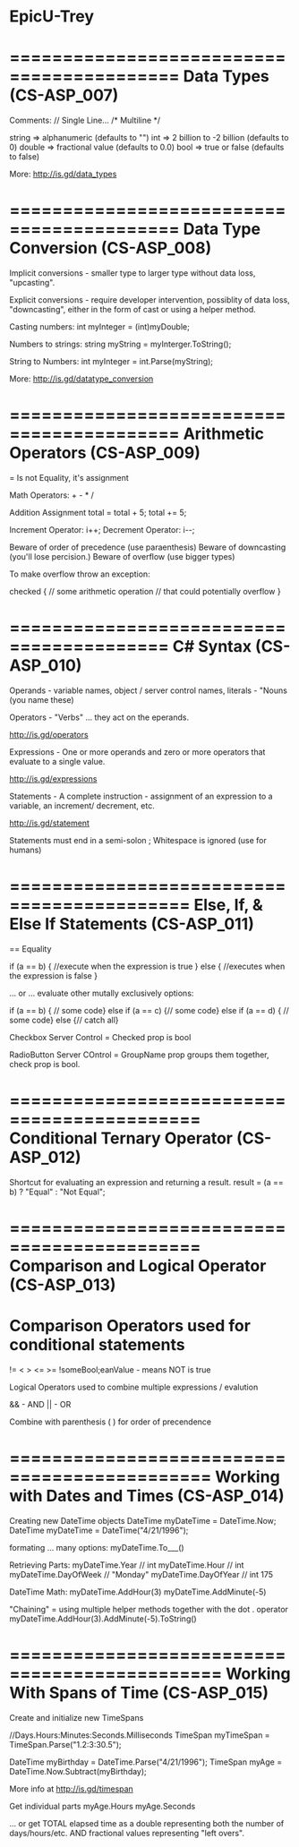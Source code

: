 # EpicU-Trey

==========================================
Data Types (CS-ASP_007)
==========================================

Comments: // Single Line... 
          /* Multiline */

string => alphanumeric (defaults to "")
int => 2 billion to -2 billion (defaults to 0)
double => fractional value (defaults to 0.0)
bool => true or false (defaults to false)

More: http://is.gd/data_types


==========================================
Data Type Conversion (CS-ASP_008)
==========================================

Implicit conversions - smaller type to larger type 
without data loss, "upcasting".

Explicit conversions - require developer intervention,
possiblity of data loss, "downcasting", either in
the form of cast or using a helper method.

Casting numbers:
int myInteger = (int)myDouble;

Numbers to strings:
string myString = myInterger.ToString();

String to Numbers:
int myInteger = int.Parse(myString);

More: http://is.gd/datatype_conversion

==========================================
Arithmetic Operators (CS-ASP_009)
==========================================

= Is not Equality, it's assignment

Math Operators: + - * /

Addition Assignment
total = total + 5;
total += 5;

Increment Operator: i++;
Decrement Operator: i--;

Beware of order of precedence (use paraenthesis)
Beware of downcasting (you'll lose percision.)
Beware of overflow (use bigger types)

To make overflow throw an exception:

checked 
{
// some arithmetic operation
// that could potentially overflow
}

=========================================
C# Syntax (CS-ASP_010)
=========================================

Operands - variable names, object / server control names, literals - "Nouns
 (you name these)

Operators - "Verbs" ... they act on the eperands.

http://is.gd/operators

Expressions - One or more operands 
and zero or more operators that evaluate to a single value.

http://is.gd/expressions

Statements - A complete instruction - assignment of an expression to a variable, 
an increment/ decrement, etc.

http://is.gd/statement

Statements must end in a semi-solon ;
Whitespace is ignored (use for humans)

===========================================
Else, If, & Else If Statements (CS-ASP_011)
===========================================


== Equality

if (a == b)
{
//execute when the expression is true
}
else
{
//executes when the expression is false
}

... or ... evaluate other mutally exclusively options:

if (a == b) { // some code}
else if (a == c) {// some code}
else if (a == d) { // some code}
else {// catch all}

Checkbox Server Control = Checked prop is bool

RadioButton Server COntrol = GroupName prop groups
them together, check prop is bool.

============================================
Conditional Ternary Operator (CS-ASP_012)
============================================

Shortcut for evaluating an expression and
returning a result.
result = (a == b) ? "Equal" : "Not Equal";


============================================
Comparison and Logical Operator (CS-ASP_013)
============================================


Comparison Operators used for conditional statements
==
!=
< >
<= >=
!someBool;eanValue - means NOT is true

Logical Operators
used to combine multiple expressions / evalution

&& - AND
|| - OR

Combine with parenthesis ( ) for order of precendence


=============================================
Working with Dates and Times (CS-ASP_014)
=============================================


Creating new DateTime objects
DateTime myDateTime = DateTime.Now;
DateTime myDateTime = DateTime("4/21/1996");

formating ... many options:
myDateTime.To___()

Retrieving Parts:
myDateTime.Year // int
myDateTime.Hour // int
myDateTime.DayOfWeek // "Monday"
myDateTime.DayOfYear // int 175

DateTime Math:
myDateTime.AddHour(3)
myDateTime.AddMinute(-5)

"Chaining" = using multiple helper methods
together with the dot . operator
myDateTime.AddHour(3).AddMinute(-5).ToString()


==============================================
Working With Spans of Time (CS-ASP_015)
==============================================

Create and initialize new TimeSpans

//Days.Hours:Minutes:Seconds.Milliseconds
TimeSpan myTimeSpan = TimeSpan.Parse("1.2:3:30.5");

DateTime myBirthday = DateTime.Parse("4/21/1996");
TimeSpan myAge = DateTime.Now.Subtract(myBirthday);

More info at http://is.gd/timespan

Get individual parts
myAge.Hours
myAge.Seconds

... or get TOTAL elapsed time as a double
representing both the number of days/hours/etc.
AND fractional values representing "left overs".

